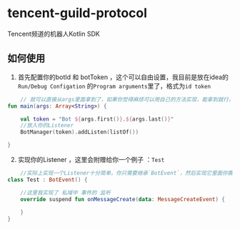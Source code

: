 # tencent-guild-protocol
Tencent频道的机器人Kotlin SDK


## 如何使用
1. 首先配置你的botId 和 botToken ，这个可以自由设置，我目前是放在idea的`Run/Debug Configation` 的`Program arguments`里了，格式为`id token`
```kotlin
    // 就可以直接从args里面拿到了，如果你觉得麻烦可以用自己的方法实现，能拿到就行，直接写代码里也行
fun main(args: Array<String>) {

    val token = "Bot ${args.first()}.${args.last()}"
    //放入你的Listener
    BotManager(token).addListen(listOf())

}

```
2. 实现你的Listener ，这里会附赠给你一个例子 ：`Test`
```kotlin
    //实际上实现一个Listener十分简单，你只需要继承`BotEvent`，然后实现它里面你需要的方法就可以了
class Test : BotEvent() {

    //这里我实现了 私域中 事件的 监听
    override suspend fun onMessageCreate(data: MessageCreateEvent) {
        
    }
}
```
